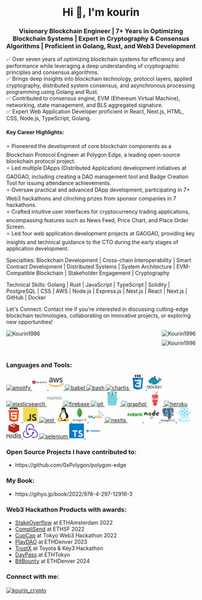 <h1 align="center">Hi 👋, I'm kourin</h1>
<h3 align="center">Visionary Blockchain Engineer | 7+ Years in Optimizing Blockchain Systems | Expert in Cryptography & Consensus Algorithms | Proficient in Golang, Rust, and Web3 Development</h3>

✅ Over seven years of optimizing blockchain systems for efficiency and performance while leveraging a deep understanding of cryptographic principles and consensus algorithms.  
✅ Brings deep insights into blockchain technology, protocol layers, applied cryptography, distributed system consensus, and asynchronous processing programming using Golang and Rust.  
✅ Contributed to consensus engine, EVM (Ethereum Virtual Machine), networking, state management, and BLS aggregated signature.  
✅ Expert Web Application Developer proficient in React, Next.js, HTML, CSS, Node.js, TypeScript, Golang.

#### Key Career Highlights:  
⭐ Pioneered the development of core blockchain components as a Blockchain Protocol Engineer at Polygon Edge, a leading open-source blockchain protocol project.   
⭐ Led multiple DApps (Distributed Application) development initiatives at GAOGAO, including creating a DAO management tool and Badge Creation Tool for issuing attendance achievements.   
⭐ Oversaw practical and advanced DApp development, participating in 7+ Web3 hackathons and clinching prizes from sponsor companies in 7 hackathons.  
⭐ Crafted intuitive user interfaces for cryptocurrency trading applications, encompassing features such as News Feed, Price Chart, and Place Order Screen.   
⭐ Led four web application development projects at GAOGAO, providing key insights and technical guidance to the CTO during the early stages of application development.

Specialties: Blockchain Development | Cross-chain Interoperability | Smart Contract Development | Distributed Systems | System Architecture | EVM-Compatible Blockchain | Stakeholder Engagement | Cryptography

Technical Skills: Golang | Rust | JavaScript | TypeScript | Solidity | PostgreSQL | CSS | AWS | Node.js | Express.js | Nest.js | React | Next.js | GitHub | Docker

Let's Connect: Contact me if you're interested in discussing cutting-edge blockchain technologies, collaborating on innovative projects, or exploring new opportunities!

<div style="width: 100%; display:flex; justify-content: space-between; flex-wrap: wrap;">
  <img align="right" src="https://github-readme-stats.vercel.app/api/top-langs?username=Kourin1996&show_icons=true&locale=en" alt="Kourin1996" />
  <div style="display: grid; grid-template-columns: auto; gap: 8px;">
    <img src="https://github-readme-stats.vercel.app/api?username=Kourin1996&show_icons=true&locale=en" alt="Kourin1996" />
    <img src="https://github-readme-streak-stats.herokuapp.com/?user=Kourin1996" alt="Kourin1996" />
  </div>
</div>

<br clear="left" />

<h3 align="left">Languages and Tools:</h3>
<p align="left"> <a href="https://aws.amazon.com/amplify/" target="_blank"> <img src="https://docs.amplify.aws/assets/logo-dark.svg" alt="amplify" width="40" height="40"/> </a> <a href="https://angular.io" target="_blank"> <img src="https://raw.githubusercontent.com/devicons/devicon/master/icons/angularjs/angularjs-original-wordmark.svg" alt="angularjs" width="40" height="40"/> </a> <a href="https://aws.amazon.com" target="_blank"> <img src="https://raw.githubusercontent.com/devicons/devicon/master/icons/amazonwebservices/amazonwebservices-original-wordmark.svg" alt="aws" width="40" height="40"/> </a> <a href="https://babeljs.io/" target="_blank"> <img src="https://www.vectorlogo.zone/logos/babeljs/babeljs-icon.svg" alt="babel" width="40" height="40"/> </a> <a href="https://www.gnu.org/software/bash/" target="_blank"> <img src="https://www.vectorlogo.zone/logos/gnu_bash/gnu_bash-icon.svg" alt="bash" width="40" height="40"/> </a> <a href="https://www.chartjs.org" target="_blank"> <img src="https://www.chartjs.org/media/logo-title.svg" alt="chartjs" width="40" height="40"/> </a> <a href="https://www.w3schools.com/css/" target="_blank"> <img src="https://raw.githubusercontent.com/devicons/devicon/master/icons/css3/css3-original-wordmark.svg" alt="css3" width="40" height="40"/> </a> <a href="https://www.docker.com/" target="_blank"> <img src="https://raw.githubusercontent.com/devicons/devicon/master/icons/docker/docker-original-wordmark.svg" alt="docker" width="40" height="40"/> </a> <a href="https://www.elastic.co" target="_blank"> <img src="https://www.vectorlogo.zone/logos/elastic/elastic-icon.svg" alt="elasticsearch" width="40" height="40"/> </a> <a href="https://expressjs.com" target="_blank"> <img src="https://raw.githubusercontent.com/devicons/devicon/master/icons/express/express-original-wordmark.svg" alt="express" width="40" height="40"/> </a> <a href="https://firebase.google.com/" target="_blank"> <img src="https://www.vectorlogo.zone/logos/firebase/firebase-icon.svg" alt="firebase" width="40" height="40"/> </a> <a href="https://git-scm.com/" target="_blank"> <img src="https://www.vectorlogo.zone/logos/git-scm/git-scm-icon.svg" alt="git" width="40" height="40"/> </a> <a href="https://golang.org" target="_blank"> <img src="https://raw.githubusercontent.com/devicons/devicon/master/icons/go/go-original.svg" alt="go" width="40" height="40"/> </a> <a href="https://graphql.org" target="_blank"> <img src="https://www.vectorlogo.zone/logos/graphql/graphql-icon.svg" alt="graphql" width="40" height="40"/> </a> <a href="https://gulpjs.com" target="_blank"> <img src="https://raw.githubusercontent.com/devicons/devicon/master/icons/gulp/gulp-plain.svg" alt="gulp" width="40" height="40"/> </a> <a href="https://heroku.com" target="_blank"> <img src="https://www.vectorlogo.zone/logos/heroku/heroku-icon.svg" alt="heroku" width="40" height="40"/> </a> <a href="https://www.w3.org/html/" target="_blank"> <img src="https://raw.githubusercontent.com/devicons/devicon/master/icons/html5/html5-original-wordmark.svg" alt="html5" width="40" height="40"/> </a> <a href="https://developer.mozilla.org/en-US/docs/Web/JavaScript" target="_blank"> <img src="https://raw.githubusercontent.com/devicons/devicon/master/icons/javascript/javascript-original.svg" alt="javascript" width="40" height="40"/> </a> <a href="https://jestjs.io" target="_blank"> <img src="https://www.vectorlogo.zone/logos/jestjsio/jestjsio-icon.svg" alt="jest" width="40" height="40"/> </a> <a href="https://www.linux.org/" target="_blank"> <img src="https://raw.githubusercontent.com/devicons/devicon/master/icons/linux/linux-original.svg" alt="linux" width="40" height="40"/> </a> <a href="https://www.mongodb.com/" target="_blank"> <img src="https://raw.githubusercontent.com/devicons/devicon/master/icons/mongodb/mongodb-original-wordmark.svg" alt="mongodb" width="40" height="40"/> </a> <a href="https://www.mysql.com/" target="_blank"> <img src="https://raw.githubusercontent.com/devicons/devicon/master/icons/mysql/mysql-original-wordmark.svg" alt="mysql" width="40" height="40"/> </a> <a href="https://nextjs.org/" target="_blank"> <img src="https://cdn.worldvectorlogo.com/logos/nextjs-3.svg" alt="nextjs" width="40" height="40"/> </a> <a href="https://www.nginx.com" target="_blank"> <img src="https://raw.githubusercontent.com/devicons/devicon/master/icons/nginx/nginx-original.svg" alt="nginx" width="40" height="40"/> </a> <a href="https://nodejs.org" target="_blank"> <img src="https://raw.githubusercontent.com/devicons/devicon/master/icons/nodejs/nodejs-original-wordmark.svg" alt="nodejs" width="40" height="40"/> </a> <a href="https://www.postgresql.org" target="_blank"> <img src="https://raw.githubusercontent.com/devicons/devicon/master/icons/postgresql/postgresql-original-wordmark.svg" alt="postgresql" width="40" height="40"/> </a> <a href="https://reactjs.org/" target="_blank"> <img src="https://raw.githubusercontent.com/devicons/devicon/master/icons/react/react-original-wordmark.svg" alt="react" width="40" height="40"/> </a> <a href="https://redis.io" target="_blank"> <img src="https://raw.githubusercontent.com/devicons/devicon/master/icons/redis/redis-original-wordmark.svg" alt="redis" width="40" height="40"/> </a> <a href="https://redux.js.org" target="_blank"> <img src="https://raw.githubusercontent.com/devicons/devicon/master/icons/redux/redux-original.svg" alt="redux" width="40" height="40"/> </a> <a href="https://www.selenium.dev" target="_blank"> <img src="https://raw.githubusercontent.com/detain/svg-logos/780f25886640cef088af994181646db2f6b1a3f8/svg/selenium-logo.svg" alt="selenium" width="40" height="40"/> </a> <a href="https://www.typescriptlang.org/" target="_blank"> <img src="https://raw.githubusercontent.com/devicons/devicon/master/icons/typescript/typescript-original.svg" alt="typescript" width="40" height="40"/> </a> <a href="https://webpack.js.org" target="_blank"> <img src="https://raw.githubusercontent.com/devicons/devicon/d00d0969292a6569d45b06d3f350f463a0107b0d/icons/webpack/webpack-original-wordmark.svg" alt="webpack" width="40" height="40"/> </a> </p>

<h3 align="left">Open Source Projects I have contributed to:</h3>
<p align="left">
  <ul>
    <li>https://github.com/0xPolygon/polygon-edge</li>
  </ul>
</p>

<h3 align="left">My Book:</h3>
<p align="left">
  <ul>
    <li>https://gihyo.jp/book/2022/978-4-297-12916-3</li>
  </ul>
</p>

<h3 align="left">Web3 Hackathon Products with awards:</h3>
<p align="left">
  <ul>
    <li>
      <a href="https://ethglobal.com/showcase/stakeoverflow-c1ukj">StakeOverflow</a> at ETHAmsterdam 2022
    </li>
     <li>
      <a href="https://ethglobal.com/showcase/complisend-3j0jx">CompliSend</a> at ETHSF 2022
    </li>
    <li>
      <a href="https://github.com/cupcap-app/cupcap/">CupCap</a> at Tokyo Web3 Hackathon 2022
    </li>
    <li>
      <a href="https://github.com/0xF48/playdao-ethdenver2023">PlayDAO</a> at ETHDenver 2023
    </li>
    <li>
      <a href="https://github.com/gaogao-asia/key3hackathon">TrustX</a> at Toyota & Key3 Hackathon
    </li>
    <li>
      <a href="https://ethglobal.com/showcase/daypass-jf7vx">DayPass</a> at ETHTokyo
    </li>
     <li>
      <a href="https://devfolio.co/projects/bitbounty-aca1">BitBounty</a> at ETHDenver 2024
    </li>
  </ul>
</p>


<h3 align="left">Connect with me:</h3>
<p align="left">
<a href="https://twitter.com/kourin_crypto" target="blank"><img align="center" src="https://cdn.jsdelivr.net/npm/simple-icons@3.0.1/icons/twitter.svg" alt="kourin_crypto" height="30" width="40" /></a>
</p>
